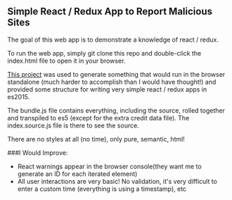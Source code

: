 ## Simple React / Redux App to Report Malicious Sites

The goal of this web app is to demonstrate a knowledge of react / redux.

To run the web app, simply git clone this repo and double-click the index.html file to open it in your browser.

[This project](https://github.com/jackielii/simplest-redux-example) was used to generate something that would run in the browser standalone (much harder to accomplish than I would have thought!) and provided some structure for writing very simple react / redux apps in es2015.

The bundle.js file contains everything, including the source, rolled together and transpiled to es5 (except for the extra credit data file).  The index.source.js file is there to see the source.

There are no styles at all (no time), only pure, semantic, html!

###I Would Improve:
  - React warnings appear in the browser console(they want me to generate an ID for each iterated element)
  - All user interactions are very basic!  No validation, it's very difficult to enter a custom time (everything is using a timestamp), etc
